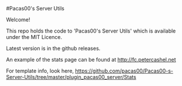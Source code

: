 #Pacas00's Server Utils


Welcome!

This repo holds the code to 'Pacas00's Server Utils' which is available under the MIT Licence.

Latest version is in the github releases.

An example of the stats page can be found at http://fc.petercashel.net

For template info, look here, https://github.com/pacas00/Pacas00-s-Server-Utils/tree/master/plugin_pacas00_server/Stats

